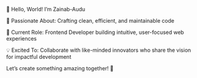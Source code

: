 👋 Hello, World! I’m Zainab-Audu

👀 Passionate About: Crafting clean, efficient, and maintainable code

🌱 Current Role: Frontend Developer building intuitive, user-focused web experiences

💡 Excited To: Collaborate with like-minded innovators who share the vision for impactful development

Let’s create something amazing together! 🚀

<!---
Zainab-Audu/Zainab-Audu is a ✨ special ✨ repository because its `README.md` (this file) appears on your GitHub profile.
You can click the Preview link to take a look at your changes.
--->
